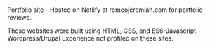 ###

Portfolio site - Hosted on Netlify at romeojeremiah.com for portfolio reviews. 

These websites were built using HTML, CSS, and ES6-Javascript. Wordpress/Drupal Experience not profiled on these sites.
